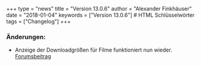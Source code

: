 +++
type = "news"
title = "Version 13.0.6"
author = "Alexander Finkhäuser"
date = "2018-01-04"
keywords = ["Version 13.0.6"] # HTML Schlüsselwörter
tags = ["Changelog"]
+++

### Änderungen:

- Anzeige der Downloadgrößen für Filme funktioniert nun wieder. [Forumsbeitrag](https://forum.mediathekview.de/topic/1066/version-13-0-5-bietet-keine-hd-downloads-an)
<!--more-->

